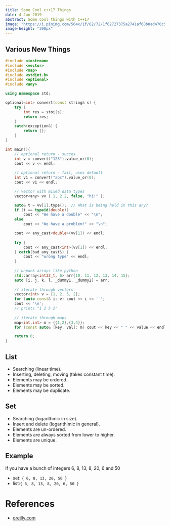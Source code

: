 ```yaml
---
title: Some Cool c++17 Things
date: 4 Jun 2019
abstract: Some cool things with C++17
image: "https://i.pinimg.com/564x/1f/62/72/1f62727375a2741af68b0ad470c53645.jpg"
image-height: "300px"
---
```


## Various New Things

```c++
#include <iostream>
#include <vector>
#include <map>
#include <stdint.h>
#include <optional>
#include <any>

using namespace std;

optional<int> convert(const string& s) {
    try {
        int res = stoi(s);
        return res;
    }
    catch(exception&) {
        return {};
    }
}

int main(){
    // optional return - succes
    int v = convert("123").value_or(0);
    cout << v << endl;
    
    // optional return - fail, uses default
    int v1 = convert("abc").value_or(0);
    cout << v1 << endl;

    // vector with mixed data types
    vector<any> vv { 1, 2.2, false, "hi!" };

    auto& t = vv[1].type();  // What is being held in this any?
    if (t == typeid(double))
        cout << "We have a double" << "\n";
    else
        cout << "We have a problem!" << "\n";

    cout << any_cast<double>(vv[1]) << endl;
    
    try {
        cout << any_cast<int>(vv[1]) << endl;
    } catch(bad_any_cast&) {
        cout << "wrong type" << endl;
    }
    
    // unpack arrays like python
    std::array<int32_t, 6> arr{10, 11, 12, 13, 14, 15};
    auto [i, j, k, l, _dummy1, _dummy2] = arr;
    
    // iterate through vectors
    vector<int> v = {1, 2, 5, 2};
    for (auto const& i: v) cout << i << ' ';
    cout << '\n';
    // prints "1 2 5 2"
    
    // iterate through maps
    map<int,int> m = {{1,2},{3,4}};
    for (const auto& [key, val]: m) cout << key << " " << value << endl;

    return 0;
}
```

## List

- Searching (linear time).
- Inserting, deleting, moving (takes constant time).
- Elements may be ordered.
- Elements may be sorted.
- Elements may be duplicate.

## Set

- Searching (logarithmic in size).
- Insert and delete (logarithimic in general).
- Elements are un-ordered.
- Elements are always sorted from lower to higher.
- Elements are unique.

## Example

If you have a bunch of integers 6, 8, 13, 8, 20, 6 and 50

- set: `{ 6, 8, 13, 20, 50 }`
- list:`{ 6, 8, 13, 8, 20, 6, 50 }`

# References

- [oreilly.com](https://www.oreilly.com/ideas/c++17-upgrades-you-should-be-using-in-your-code)
